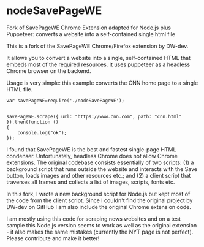 # nodeSavePageWE
Fork of SavePageWE Chrome Extension adapted for Node.js plus Puppeteer: converts a website into a self-contained single html file

This is a fork of the SavePageWE Chrome/Firefox extension by DW-dev. 

It allows you to convert a website into a single, self-contained HTML that embeds most of the required resources. It uses puppeteer as a headless Chrome browser on the backend. 

Usage is very simple: this example converts the CNN home page to a single HTML file.

```
var savePageWE=require('./nodeSavePageWE');


savePageWE.scrape({ url: "https://www.cnn.com", path: "cnn.html" }).then(function ()
{
    console.log("ok");
});

```

I found that SavePageWE is the best and fastest single-page HTML condenser. Unfortunately, headless Chrome does not allow Chrome extensions. The original codebase consists essentially of two scripts: (1) a background script that runs outside the website and interacts with the Save button, loads images and other resources etc.; and (2) a client script that traverses all frames and collects a list of images, scripts, fonts etc.

In this fork, I wrote a new background script for Node.js but kept most of the code from the client script. Since I couldn't find the original project by DW-dev on GitHub I am also include the original Chrome extension code.

I am mostly using this code for scraping news websites and on a test sample this Node.js version seems to work as well as the original extension - it also makes the same mistakes (currently the NYT page is not perfect). Please contribute and make it better!
